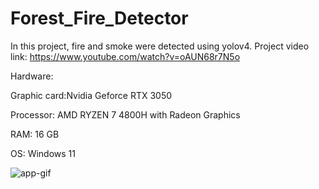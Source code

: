 # Forest_Fire_Detector
In this project, fire and smoke were detected using yolov4.
Project video link: https://www.youtube.com/watch?v=oAUN68r7N5o

Hardware:


Graphic card:Nvidia Geforce RTX 3050

Processor: AMD RYZEN 7 4800H with Radeon Graphics

RAM: 16 GB

OS: Windows 11

![app-gif](https://user-images.githubusercontent.com/60093326/140055261-a9fa4ae0-51ed-484e-b949-56a9a70f2445.gif)

